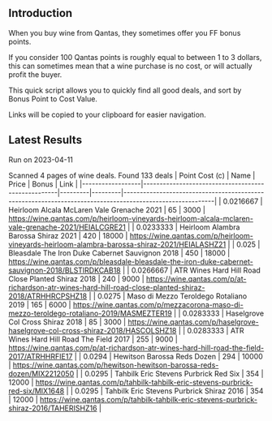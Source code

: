 ## Introduction

When you buy wine from Qantas, they sometimes offer you FF bonus points. 

If you consider 100 Qantas points is roughly equal to between 1 to 3 dollars, this can sometimes mean that a wine purchase is no cost, or will actually profit the buyer.

This quick script allows you to quickly find all good deals, and sort by Bonus Point to Cost Value.

Links will be copied to your clipboard for easier navigation.

## Latest Results

Run on 2023-04-11

Scanned 4 pages of wine deals.
Found 133 deals
|   Point Cost (c) | Name                                               |   Price |   Bonus | Link                                                                                                     |
|------------------|----------------------------------------------------|---------|---------|----------------------------------------------------------------------------------------------------------|
|        0.0216667 | Heirloom Alcala McLaren Vale Grenache 2021         |      65 |    3000 | https://wine.qantas.com/p/heirloom-vineyards-heirloom-alcala-mclaren-vale-grenache-2021/HEIALCGRE21      |
|        0.0233333 | Heirloom Alambra Barossa Shiraz 2021               |     420 |   18000 | https://wine.qantas.com/p/heirloom-vineyards-heirloom-alambra-barossa-shiraz-2021/HEIALASHZ21            |
|        0.025     | Bleasdale The Iron Duke Cabernet Sauvignon 2018    |     450 |   18000 | https://wine.qantas.com/p/bleasdale-bleasdale-the-iron-duke-cabernet-sauvignon-2018/BLSTIRDKCAB18        |
|        0.0266667 | ATR Wines Hard Hill Road Close Planted Shiraz 2018 |     240 |    9000 | https://wine.qantas.com/p/at-richardson-atr-wines-hard-hill-road-close-planted-shiraz-2018/ATRHHRCPSHZ18 |
|        0.0275    | Maso di Mezzo Teroldego Rotaliano 2019             |     165 |    6000 | https://wine.qantas.com/p/mezzacorona-maso-di-mezzo-teroldego-rotaliano-2019/MASMEZTER19                 |
|        0.0283333 | Haselgrove Col Cross Shiraz 2018                   |      85 |    3000 | https://wine.qantas.com/p/haselgrove-haselgrove-col-cross-shiraz-2018/HASCOLSHZ18                        |
|        0.0283333 | ATR Wines Hard Hill Road The Field 2017            |     255 |    9000 | https://wine.qantas.com/p/at-richardson-atr-wines-hard-hill-road-the-field-2017/ATRHHRFIE17              |
|        0.0294    | Hewitson Barossa Reds Dozen                        |     294 |   10000 | https://wine.qantas.com/p/hewitson-hewitson-barossa-reds-dozen/MIX2212050                                |
|        0.0295    | Tahbilk Eric Stevens Purbrick Red Six              |     354 |   12000 | https://wine.qantas.com/p/tahbilk-tahbilk-eric-stevens-purbrick-red-six/MIX1648                          |
|        0.0295    | Tahbilk Eric Stevens Purbrick Shiraz 2016          |     354 |   12000 | https://wine.qantas.com/p/tahbilk-tahbilk-eric-stevens-purbrick-shiraz-2016/TAHERISHZ16                  |

